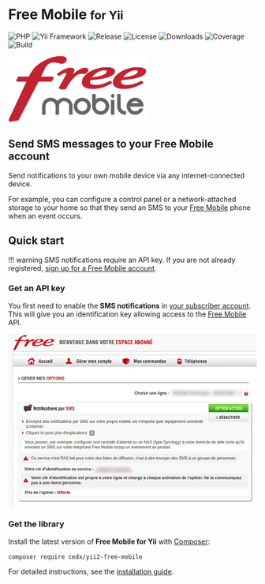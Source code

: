 # Free Mobile <small>for Yii</small>
![PHP](https://badgen.net/packagist/php/cedx/yii2-free-mobile) ![Yii Framework](https://badgen.net/badge/yii/%3E%3D2.0/green) ![Release](https://badgen.net/packagist/v/cedx/yii2-free-mobile) ![License](https://badgen.net/packagist/license/cedx/yii2-free-mobile) ![Downloads](https://badgen.net/packagist/dt/cedx/yii2-free-mobile) ![Coverage](https://badgen.net/coveralls/c/github/cedx/yii2-free-mobile) ![Build](https://badgen.net/github/checks/cedx/yii2-free-mobile)

![Free Mobile](img/free_mobile.png)

## Send SMS messages to your Free Mobile account
Send notifications to your own mobile device via any internet-connected device.

For example, you can configure a control panel or a network-attached storage to your home so that they send an SMS to your [Free Mobile](http://mobile.free.fr) phone when an event occurs.

## Quick start

!!! warning
    SMS notifications require an API key. If you are not already registered,
    [sign up for a Free Mobile account](https://mobile.free.fr/subscribe).

### Get an API key
You first need to enable the **SMS notifications** in [your subscriber account](https://mobile.free.fr/moncompte).
This will give you an identification key allowing access to the [Free Mobile](http://mobile.free.fr) API.

![SMS notifications](img/sms_notifications.jpg)  

### Get the library
Install the latest version of **Free Mobile for Yii** with [Composer](https://getcomposer.org):

```shell
composer require cedx/yii2-free-mobile
```

For detailed instructions, see the [installation guide](installation.md).

